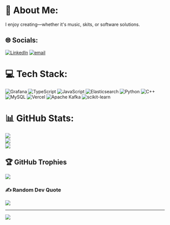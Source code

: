 # 💫 About Me:
I enjoy creating—whether it's music, skits, or software solutions.


## 🌐 Socials:
[![LinkedIn](https://img.shields.io/badge/LinkedIn-%230077B5.svg?logo=linkedin&logoColor=white)](https://linkedin.com/in/mokanichokani) [![email](https://img.shields.io/badge/Email-D14836?logo=gmail&logoColor=white)](mailto:mokaniaakash@gmail.com) 

# 💻 Tech Stack:
![Grafana](https://img.shields.io/badge/grafana-%23F46800.svg?style=for-the-badge&logo=grafana&logoColor=white) ![TypeScript](https://img.shields.io/badge/typescript-%23007ACC.svg?style=for-the-badge&logo=typescript&logoColor=white) ![JavaScript](https://img.shields.io/badge/javascript-%23323330.svg?style=for-the-badge&logo=javascript&logoColor=%23F7DF1E) ![Elasticsearch](https://img.shields.io/badge/elasticsearch-%230377CC.svg?style=for-the-badge&logo=elasticsearch&logoColor=white) ![Python](https://img.shields.io/badge/python-3670A0?style=for-the-badge&logo=python&logoColor=ffdd54) ![C++](https://img.shields.io/badge/c++-%2300599C.svg?style=for-the-badge&logo=c%2B%2B&logoColor=white) ![MySQL](https://img.shields.io/badge/mysql-4479A1.svg?style=for-the-badge&logo=mysql&logoColor=white) ![Vercel](https://img.shields.io/badge/vercel-%23000000.svg?style=for-the-badge&logo=vercel&logoColor=white) ![Apache Kafka](https://img.shields.io/badge/Apache%20Kafka-000?style=for-the-badge&logo=apachekafka) ![scikit-learn](https://img.shields.io/badge/scikit--learn-%23F7931E.svg?style=for-the-badge&logo=scikit-learn&logoColor=white)
# 📊 GitHub Stats:
![](https://github-readme-stats.vercel.app/api?username=mokanichokani&theme=react&hide_border=false&include_all_commits=false&count_private=false)<br/>
![](https://nirzak-streak-stats.vercel.app/?user=mokanichokani&theme=react&hide_border=false)<br/>
![](https://github-readme-stats.vercel.app/api/top-langs/?username=mokanichokani&theme=react&hide_border=false&include_all_commits=false&count_private=false&layout=compact)

## 🏆 GitHub Trophies
![](https://github-profile-trophy.vercel.app/?username=mokanichokani&theme=radical&no-frame=false&no-bg=true&margin-w=4)

### ✍️ Random Dev Quote
![](https://quotes-github-readme.vercel.app/api?type=horizontal&theme=radical)

---
[![](https://visitcount.itsvg.in/api?id=mokanichokani&icon=0&color=0)](https://visitcount.itsvg.in)

<!-- Proudly created with GPRM ( https://gprm.itsvg.in ) -->
